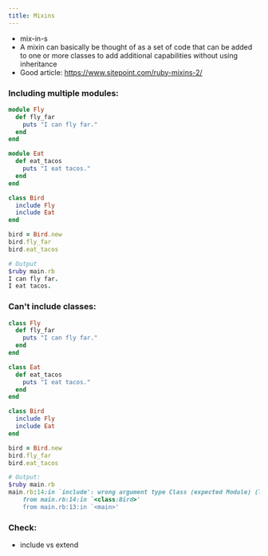 ```yaml
---
title: Mixins
---
```


- mix-in-s
- A mixin can basically be thought of as a set of code that can be added to one or more classes to add additional capabilities without using inheritance
- Good article: https://www.sitepoint.com/ruby-mixins-2/ 

### Including multiple modules:
```rb
module Fly
  def fly_far
    puts "I can fly far."
  end
end

module Eat
  def eat_tacos
    puts "I eat tacos."
  end
end

class Bird
  include Fly
  include Eat
end

bird = Bird.new
bird.fly_far
bird.eat_tacos

# Output
$ruby main.rb
I can fly far.
I eat tacos.
```

### Can't include classes:

```rb
class Fly
  def fly_far
    puts "I can fly far."
  end
end

class Eat
  def eat_tacos
    puts "I eat tacos."
  end
end

class Bird
  include Fly
  include Eat
end

bird = Bird.new
bird.fly_far
bird.eat_tacos

# Output:
$ruby main.rb
main.rb:14:in `include': wrong argument type Class (expected Module) (TypeError)
	from main.rb:14:in `<class:Bird>'
	from main.rb:13:in `<main>'
```

### Check:
- include vs extend